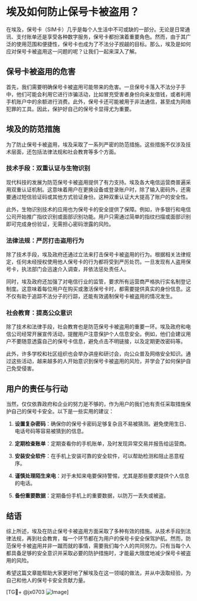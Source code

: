 # 埃及如何防止保号卡被盗用？

在埃及，保号卡（SIM卡）几乎是每个人生活中不可或缺的一部分。无论是日常通讯、支付账单还是享受各种数字服务，保号卡都扮演着重要角色。然而，由于其广泛的使用范围和便捷性，保号卡也成为了不法分子觊觎的目标。那么，埃及是如何应对保号卡被盗用这一问题的呢？让我们一起来深入了解。

## 保号卡被盗用的危害

首先，我们需要明确保号卡被盗用可能带来的危害。一旦保号卡落入不法分子手中，他们可能会利用它进行诈骗活动，比如冒充受害者身份向亲友借钱，或者利用手机账户中的余额进行消费。此外，保号卡还可能被用于非法通信，甚至成为网络犯罪的工具。因此，保护好自己的保号卡显得尤为重要。

## 埃及的防范措施

为了防止保号卡被盗用，埃及采取了一系列严密的防范措施。这些措施不仅涉及技术层面，还包括法律法规和社会教育等多个方面。

### 技术手段：双重认证与生物识别

现代科技的发展为防范保号卡被盗用提供了有力支持。埃及各大电信运营商普遍采用双重认证机制。这意味着用户在更换设备或登录账户时，除了输入密码外，还需要通过短信验证码或其他方式验证身份。这种双重认证大大提高了账户的安全性。

此外，生物识别技术的应用也为保号卡的安全提供了保障。例如，许多银行和电信公司开始推广指纹识别或面部识别功能。用户只需通过简单的指纹扫描或面部识别即可完成身份验证，无需担心密码泄露的风险。

### 法律法规：严厉打击盗用行为

除了技术手段，埃及政府还通过立法来打击保号卡被盗用的行为。根据相关法律规定，任何未经授权使用他人保号卡的行为都将受到严厉处罚。一旦发现有人盗用保号卡，执法部门会迅速介入调查，并依法惩处责任人。

同时，埃及政府还加强了对电信行业的监管，要求所有运营商严格执行实名制登记制度。这意味着每位用户在购买或激活保号卡时，都需要提供真实的身份信息。这不仅有助于追踪不法分子的行踪，还能有效遏制保号卡被盗用的情况发生。

### 社会教育：提高公众意识

除了技术和法律手段，社会教育也是防范保号卡被盗用的重要一环。埃及政府和电信公司经常开展宣传活动，提醒用户注意保护个人信息安全。例如，他们会建议用户不要随意透露自己的保号卡信息，避免点击不明链接，以及定期更改密码等。

此外，许多学校和社区组织也会举办讲座和研讨会，向公众普及网络安全知识。通过这些活动，越来越多的人开始意识到保号卡被盗用的风险，并学会了如何保护自己免受侵害。

## 用户的责任与行动

当然，仅仅依靠政府和企业的努力是不够的，作为用户的我们也有责任采取措施保护自己的保号卡安全。以下是一些实用的建议：

1. **设置复杂密码**：确保你的保号卡密码足够复杂且不易被猜测。避免使用生日、电话号码等容易被猜到的信息。
   
2. **定期检查账单**：定期查看你的手机账单，及时发现异常交易并报告给运营商。

3. **安装安全软件**：在手机上安装可靠的安全软件，可以帮助检测和阻止恶意程序。

4. **谨慎处理陌生来电**：对于未知来电要保持警惕，尤其是那些要求提供个人信息的电话。

5. **备份重要数据**：定期备份手机上的重要数据，以防万一丢失或被盗。

## 结语

综上所述，埃及在防止保号卡被盗用方面采取了多种有效的措施。从技术手段到法律法规，再到社会教育，每一个环节都在为用户的保号卡安全保驾护航。然而，防范保号卡被盗用并非一蹴而就的事情，需要我们每个人的共同努力。只有当每个人都具备足够的安全意识并采取必要的防护措施时，才能最大限度地减少保号卡被盗用的风险。

希望这篇文章能帮助大家更好地了解埃及在这一领域的做法，并从中汲取经验，为自己和他人的保号卡安全贡献力量。

[TG💪+ @jx0703 ![Image](https://github.com/user-attachments/assets/dbca1d08-cadb-493c-b0ec-ad6f7a83f270)]